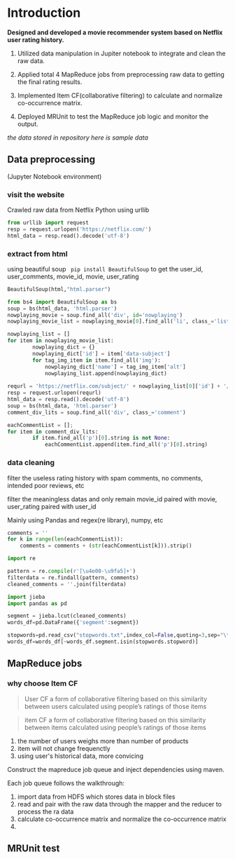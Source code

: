 # Introduction

**Designed and developed a movie recommender system based on Netflix user rating history.**

1.  Utilized data manipulation in Jupiter notebook to integrate and clean the raw data.

2.  Applied total 4 MapReduce jobs from preprocessing raw data to getting the final rating results.

3.  Implemented Item CF(collaborative filtering) to calculate and normalize co-occurrence matrix.

4.  Deployed MRUnit to test the MapReduce job logic and monitor the output.

*the data stored in repository here is sample data* 


## Data preprocessing
(Jupyter Notebook environment)

### visit the website

Crawled raw data from Netflix
Python using urllib
```python
from urllib import request
resp = request.urlopen('https://netflix.com/')
html_data = resp.read().decode('utf-8')
```
### extract from html
using beautiful soup ``` pip install BeautifulSoup```
to get the user_id, user_comments, movie_id, movie, user_rating
```python
BeautifulSoup(html,"html.parser")

from bs4 import BeautifulSoup as bs
soup = bs(html_data, 'html.parser')    
nowplaying_movie = soup.find_all('div', id='nowplaying')
nowplaying_movie_list = nowplaying_movie[0].find_all('li', class_='list-item') 

nowplaying_list = [] 
for item in nowplaying_movie_list:        
        nowplaying_dict = {}        
        nowplaying_dict['id'] = item['data-subject']       
        for tag_img_item in item.find_all('img'):            
            nowplaying_dict['name'] = tag_img_item['alt']            
            nowplaying_list.append(nowplaying_dict)
            
requrl = 'https://netflix.com/subject/' + nowplaying_list[0]['id'] + '/comments' +'?' +'start=0' + '&limit=20' 
resp = request.urlopen(requrl) 
html_data = resp.read().decode('utf-8') 
soup = bs(html_data, 'html.parser') 
comment_div_lits = soup.find_all('div', class_='comment')

eachCommentList = []; 
for item in comment_div_lits: 
        if item.find_all('p')[0].string is not None:     
            eachCommentList.append(item.find_all('p')[0].string)
```
### data cleaning
filter the useless rating history with spam comments, no comments, intended poor reviews, etc

filter the meaningless datas and only remain movie_id paired with movie, user_rating paired with user_id

Mainly using Pandas and regex(re library), numpy, etc

```python
comments = ''
for k in range(len(eachCommentList)):
    comments = comments + (str(eachCommentList[k])).strip()

import re

pattern = re.compile(r'[\u4e00-\u9fa5]+')
filterdata = re.findall(pattern, comments)
cleaned_comments = ''.join(filterdata)

import jieba    
import pandas as pd  

segment = jieba.lcut(cleaned_comments)
words_df=pd.DataFrame({'segment':segment})

stopwords=pd.read_csv("stopwords.txt",index_col=False,quoting=3,sep="\t",names=['stopword'], encoding='utf-8')#quoting=3全不引用
words_df=words_df[~words_df.segment.isin(stopwords.stopword)]
```


## MapReduce jobs

###  why choose Item CF
>User CF 
 a form of collaborative filtering based on this similarity between users calculated using people’s ratings of those items

>item CF
 a form of collaborative filtering based on this similarity between items calculated using people’s ratings of those items

1. the number of users weighs more than number of products
2. item will not change frequenctly
3. using user's historical data, more convicing


Construct the mapreduce job queue and inject dependencies using maven.

Each job queue follows the walkthrough: 
1. import data from HDFS which stores data in block files
2. read and pair with the raw data through the mapper and the reducer to process the ra data
3. calculate co-occurrence matrix and normalize the co-occurrence matrix
4. 
## MRUnit test

